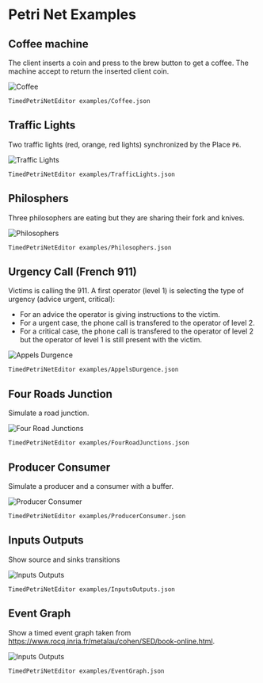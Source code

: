 # Petri Net Examples

## Coffee machine

The client inserts a coin and press to the brew button to get a coffee.
The machine accept to return the inserted client coin.

![Coffee](pics/Coffee.png)

```
TimedPetriNetEditor examples/Coffee.json
```

## Traffic Lights

Two traffic lights (red, orange, red lights) synchronized by the Place `P6`.

![Traffic Lights](pics/TrafficLights.png)

```
TimedPetriNetEditor examples/TrafficLights.json
```

## Philosphers

Three philosophers are eating but they are sharing their fork and knives.

![Philosophers](pics/Philosophers.png)

```
TimedPetriNetEditor examples/Philosophers.json
```

## Urgency Call (French 911)

Victims is calling the 911. A first operator (level 1) is selecting the type of urgency (advice urgent, critical):
- For an advice the operator is giving instructions to the victim.
- For a urgent case, the phone call is transfered to the operator of level 2.
- For a critical case, the phone call is transfered to the operator of level 2 but the operator of level 1 is still present with the victim.

![Appels Durgence](pics/AppelsDurgence.png)

```
TimedPetriNetEditor examples/AppelsDurgence.json
```

## Four Roads Junction

Simulate a road junction.

![Four Road Junctions](pics/FourRoadJunctions.png)

```
TimedPetriNetEditor examples/FourRoadJunctions.json
```

## Producer Consumer

Simulate a producer and a consumer with a buffer.

![Producer Consumer](pics/ProducerConsumer.png)

```
TimedPetriNetEditor examples/ProducerConsumer.json
```

## Inputs Outputs

Show source and sinks transitions

![Inputs Outputs](pics/InputsOutputs.png)

```
TimedPetriNetEditor examples/InputsOutputs.json
```

## Event Graph

Show a timed event graph taken from
https://www.rocq.inria.fr/metalau/cohen/SED/book-online.html.

![Inputs Outputs](pics/InputsOutputs.png)

```
TimedPetriNetEditor examples/EventGraph.json
```
